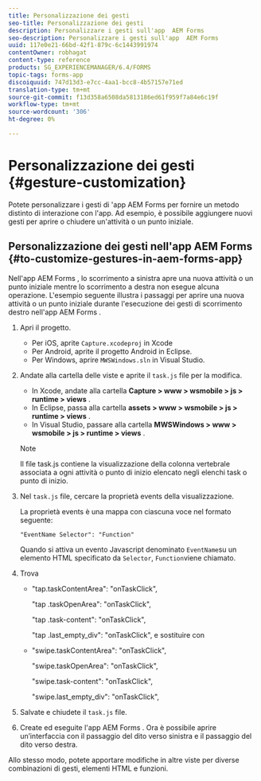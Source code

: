 ```yaml
---
title: Personalizzazione dei gesti
seo-title: Personalizzazione dei gesti
description: Personalizzare i gesti sull'app  AEM Forms
seo-description: Personalizzare i gesti sull'app  AEM Forms
uuid: 117e0e21-66bd-42f1-879c-6c1443991974
contentOwner: robhagat
content-type: reference
products: SG_EXPERIENCEMANAGER/6.4/FORMS
topic-tags: forms-app
discoiquuid: 747d13d3-e7cc-4aa1-bcc8-4b57157e71ed
translation-type: tm+mt
source-git-commit: f13d358a6508da5813186ed61f959f7a84e6c19f
workflow-type: tm+mt
source-wordcount: '306'
ht-degree: 0%

---
```



# Personalizzazione dei gesti {#gesture-customization}

Potete personalizzare i gesti di &#39;app AEM Forms per fornire un metodo distinto di interazione con l&#39;app. Ad esempio, è possibile aggiungere nuovi gesti per aprire o chiudere un&#39;attività o un punto iniziale.

## Personalizzazione dei gesti nell&#39;app  AEM Forms {#to-customize-gestures-in-aem-forms-app}

Nell&#39;app AEM Forms , lo scorrimento a sinistra apre una nuova attività o un punto iniziale mentre lo scorrimento a destra non esegue alcuna operazione. L&#39;esempio seguente illustra i passaggi per aprire una nuova attività o un punto iniziale durante l&#39;esecuzione dei gesti di scorrimento destro nell&#39;app AEM Forms .

1. Apri il progetto.

   * Per iOS, aprite `Capture.xcodeproj` in Xcode
   * Per Android, aprite il progetto Android in Eclipse.
   * Per Windows, aprire `MWSWindows.sln` in Visual Studio.

1. Andate alla cartella delle viste e aprite il `task.js` file per la modifica.

   * In Xcode, andate alla cartella **Capture > www > wsmobile > js > runtime > views** .
   * In Eclipse, passa alla cartella **assets > www > wsmobile > js > runtime > views** .
   * In Visual Studio, passare alla cartella **MWSWindows > www > wsmobile > js > runtime > views** .

   >[!NOTE]
   >
   >Il file task.js contiene la visualizzazione della colonna vertebrale associata a ogni attività o punto di inizio elencato negli elenchi task o punto di inizio.

1. Nel `task.js` file, cercare la proprietà events della visualizzazione.

   La proprietà events è una mappa con ciascuna voce nel formato seguente:

   `"EventName Selector": "Function"`

   Quando si attiva un evento Javascript denominato `EventName`su un elemento HTML specificato da `Selector`, `Function`viene chiamato.

1. Trova

   * &quot;tap.taskContentArea&quot;: &quot;onTaskClick&quot;,

      &quot;tap .taskOpenArea&quot;: &quot;onTaskClick&quot;,

      &quot;tap .task-content&quot;: &quot;onTaskClick&quot;,

      &quot;tap .last_empty_div&quot;: &quot;onTaskClick&quot;,
   e sostituire con

   * &quot;swipe.taskContentArea&quot;: &quot;onTaskClick&quot;,

      &quot;swipe.taskOpenArea&quot;: &quot;onTaskClick&quot;,

      &quot;swipe.task-content&quot;: &quot;onTaskClick&quot;,

      &quot;swipe.last_empty_div&quot;: &quot;onTaskClick&quot;,


1. Salvate e chiudete il `task.js` file.
1. Create ed eseguite l&#39;app AEM Forms . Ora è possibile aprire un’interfaccia con il passaggio del dito verso sinistra e il passaggio del dito verso destra.

Allo stesso modo, potete apportare modifiche in altre viste per diverse combinazioni di gesti, elementi HTML e funzioni.


